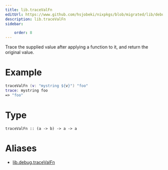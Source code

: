 ```yaml
---
title: lib.traceValFn
editUrl: https://www.github.com/hsjobeki/nixpkgs/blob/migrated/lib/debug.nix#L81C5
description: lib.traceValFn
sidebar:

    order: 8
---
```


Trace the supplied value after applying a function to it, and
return the original value.

# Example

```nix
traceValFn (v: "mystring ${v}") "foo"
trace: mystring foo
=> "foo"
```

# Type

```
traceValFn :: (a -> b) -> a -> a
```


# Aliases

- [lib.debug.traceValFn](/nix-doc-comments/reference/lib/debug/lib-debug-tracevalfn)


